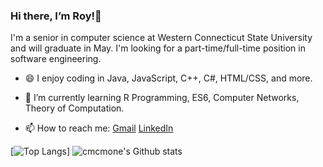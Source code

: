 ### Hi there, I’m Roy!👋

I'm a senior in computer science at Western Connecticut State University and will graduate in May. I'm looking for a part-time/full-time position in software engineering. 

- 😄 I enjoy coding in Java, JavaScript, C++, C#, HTML/CSS, and more.

- 🌱 I’m currently learning R Programming, ES6, Computer Networks, Theory of Computation.

- 📫 How to reach me: [Gmail](mailto:cmcmone@gmail.com) [LinkedIn](https://www.linkedin.com/in/roychen168/)

[![Top Langs](https://github-readme-stats.vercel.app/api/top-langs/?username=cmcmone&layout=compact&theme=onedark)]
![cmcmone's Github stats](https://github-readme-stats.vercel.app/api?username=cmcmone&show_icons=true&theme=onedark)


<!--
**cmcmone/cmcmone** is a ✨ _special_ ✨ repository because its `README.md` (this file) appears on your GitHub profile.

Here are some ideas to get you started:

- 🔭 I’m currently working on ...
- 🌱 I’m currently learning ...
- 👯 I’m looking to collaborate on ...
- 🤔 I’m looking for help with ...
- 💬 Ask me about ...
- 📫 How to reach me: ...
- 😄 Pronouns: ...
- ⚡ Fun fact: ...
-->
